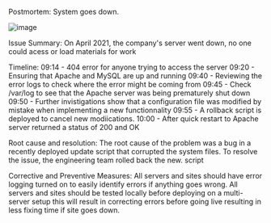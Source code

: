 Postmortem: System goes down.

![image](https://github.com/OHind/alx-system_engineering-devops/assets/18174519/a32d0352-b548-4c8b-a75f-a1609a44f747)

Issue Summary:
On April 2021, the company's server went down, no one could acess or load materials for work

Timeline:
09:14 - 404 error for anyone trying to access the server
09:20 - Ensuring that Apache and MySQL are up and running
09:40 - Reviewing the error logs to check where the error might be coming from
09:45 - Check /var/log to see that the Apache server was being prematurely shut down
09:50 - Further invistigations show that a configuration file was modified by mistake when implementing a new functionnality
09:55 - A rollback script is deployed to cancel new modiications.
10:00 - After quick restart to Apache server returned a status of 200 and OK

Root cause and resolution:
The root cause of the problem was a bug in a recently deployed update script that corrupted the system files.
To resolve the issue, the engineering team rolled back the new. script

Corrective and Preventive Measures:
	All servers and sites should have error logging turned on to easily identify errors if anything goes wrong.
	All servers and sites should be tested locally before deploying on a multi-server setup this will result in correcting errors before going live resulting in less fixing time if site goes down.
